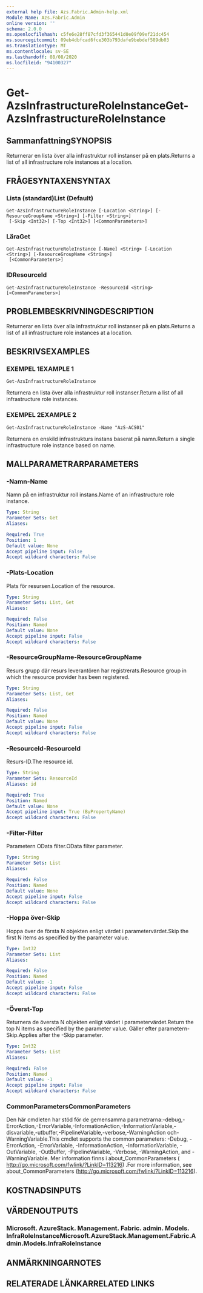 ```yaml
---
external help file: Azs.Fabric.Admin-help.xml
Module Name: Azs.Fabric.Admin
online version: ''
schema: 2.0.0
ms.openlocfilehash: c5fe6e28ff87cfd3f365441d0e09f09ef21dc454
ms.sourcegitcommit: 09eb4dbfcad6fce303b793dafe9bebdef589db03
ms.translationtype: MT
ms.contentlocale: sv-SE
ms.lasthandoff: 08/08/2020
ms.locfileid: "94100327"
---
```

# <span data-ttu-id="711b5-101">Get-AzsInfrastructureRoleInstance</span><span class="sxs-lookup"><span data-stu-id="711b5-101">Get-AzsInfrastructureRoleInstance</span></span>

## <span data-ttu-id="711b5-102">Sammanfattning</span><span class="sxs-lookup"><span data-stu-id="711b5-102">SYNOPSIS</span></span>
<span data-ttu-id="711b5-103">Returnerar en lista över alla infrastruktur roll instanser på en plats.</span><span class="sxs-lookup"><span data-stu-id="711b5-103">Returns a list of all infrastructure role instances at a location.</span></span>

## <span data-ttu-id="711b5-104">FRÅGESYNTAXEN</span><span class="sxs-lookup"><span data-stu-id="711b5-104">SYNTAX</span></span>

### <span data-ttu-id="711b5-105">Lista (standard)</span><span class="sxs-lookup"><span data-stu-id="711b5-105">List (Default)</span></span>
```
Get-AzsInfrastructureRoleInstance [-Location <String>] [-ResourceGroupName <String>] [-Filter <String>]
 [-Skip <Int32>] [-Top <Int32>] [<CommonParameters>]
```

### <span data-ttu-id="711b5-106">Lära</span><span class="sxs-lookup"><span data-stu-id="711b5-106">Get</span></span>
```
Get-AzsInfrastructureRoleInstance [-Name] <String> [-Location <String>] [-ResourceGroupName <String>]
 [<CommonParameters>]
```

### <span data-ttu-id="711b5-107">ID</span><span class="sxs-lookup"><span data-stu-id="711b5-107">ResourceId</span></span>
```
Get-AzsInfrastructureRoleInstance -ResourceId <String> [<CommonParameters>]
```

## <span data-ttu-id="711b5-108">PROBLEMBESKRIVNING</span><span class="sxs-lookup"><span data-stu-id="711b5-108">DESCRIPTION</span></span>
<span data-ttu-id="711b5-109">Returnerar en lista över alla infrastruktur roll instanser på en plats.</span><span class="sxs-lookup"><span data-stu-id="711b5-109">Returns a list of all infrastructure role instances at a location.</span></span>

## <span data-ttu-id="711b5-110">BESKRIVS</span><span class="sxs-lookup"><span data-stu-id="711b5-110">EXAMPLES</span></span>

### <span data-ttu-id="711b5-111">EXEMPEL 1</span><span class="sxs-lookup"><span data-stu-id="711b5-111">EXAMPLE 1</span></span>
```
Get-AzsInfrastructureRoleInstance
```

<span data-ttu-id="711b5-112">Returnera en lista över alla infrastruktur roll instanser.</span><span class="sxs-lookup"><span data-stu-id="711b5-112">Return a list of all infrastructure role instances.</span></span>

### <span data-ttu-id="711b5-113">EXEMPEL 2</span><span class="sxs-lookup"><span data-stu-id="711b5-113">EXAMPLE 2</span></span>
```
Get-AzsInfrastructureRoleInstance -Name "AzS-ACS01"
```

<span data-ttu-id="711b5-114">Returnera en enskild infrastrukturs instans baserat på namn.</span><span class="sxs-lookup"><span data-stu-id="711b5-114">Return a single infrastructure role instance based on name.</span></span>

## <span data-ttu-id="711b5-115">MALLPARAMETRAR</span><span class="sxs-lookup"><span data-stu-id="711b5-115">PARAMETERS</span></span>

### <span data-ttu-id="711b5-116">-Namn</span><span class="sxs-lookup"><span data-stu-id="711b5-116">-Name</span></span>
<span data-ttu-id="711b5-117">Namn på en infrastruktur roll instans.</span><span class="sxs-lookup"><span data-stu-id="711b5-117">Name of an infrastructure role instance.</span></span>

```yaml
Type: String
Parameter Sets: Get
Aliases:

Required: True
Position: 1
Default value: None
Accept pipeline input: False
Accept wildcard characters: False
```

### <span data-ttu-id="711b5-118">-Plats</span><span class="sxs-lookup"><span data-stu-id="711b5-118">-Location</span></span>
<span data-ttu-id="711b5-119">Plats för resursen.</span><span class="sxs-lookup"><span data-stu-id="711b5-119">Location of the resource.</span></span>

```yaml
Type: String
Parameter Sets: List, Get
Aliases:

Required: False
Position: Named
Default value: None
Accept pipeline input: False
Accept wildcard characters: False
```

### <span data-ttu-id="711b5-120">-ResourceGroupName</span><span class="sxs-lookup"><span data-stu-id="711b5-120">-ResourceGroupName</span></span>
<span data-ttu-id="711b5-121">Resurs grupp där resurs leverantören har registrerats.</span><span class="sxs-lookup"><span data-stu-id="711b5-121">Resource group in which the resource provider has been registered.</span></span>

```yaml
Type: String
Parameter Sets: List, Get
Aliases:

Required: False
Position: Named
Default value: None
Accept pipeline input: False
Accept wildcard characters: False
```

### <span data-ttu-id="711b5-122">-ResourceId</span><span class="sxs-lookup"><span data-stu-id="711b5-122">-ResourceId</span></span>
<span data-ttu-id="711b5-123">Resurs-ID.</span><span class="sxs-lookup"><span data-stu-id="711b5-123">The resource id.</span></span>

```yaml
Type: String
Parameter Sets: ResourceId
Aliases: id

Required: True
Position: Named
Default value: None
Accept pipeline input: True (ByPropertyName)
Accept wildcard characters: False
```

### <span data-ttu-id="711b5-124">-Filter</span><span class="sxs-lookup"><span data-stu-id="711b5-124">-Filter</span></span>
<span data-ttu-id="711b5-125">Parametern OData filter.</span><span class="sxs-lookup"><span data-stu-id="711b5-125">OData filter parameter.</span></span>

```yaml
Type: String
Parameter Sets: List
Aliases:

Required: False
Position: Named
Default value: None
Accept pipeline input: False
Accept wildcard characters: False
```

### <span data-ttu-id="711b5-126">-Hoppa över</span><span class="sxs-lookup"><span data-stu-id="711b5-126">-Skip</span></span>
<span data-ttu-id="711b5-127">Hoppa över de första N objekten enligt värdet i parametervärdet.</span><span class="sxs-lookup"><span data-stu-id="711b5-127">Skip the first N items as specified by the parameter value.</span></span>

```yaml
Type: Int32
Parameter Sets: List
Aliases:

Required: False
Position: Named
Default value: -1
Accept pipeline input: False
Accept wildcard characters: False
```

### <span data-ttu-id="711b5-128">-Överst</span><span class="sxs-lookup"><span data-stu-id="711b5-128">-Top</span></span>
<span data-ttu-id="711b5-129">Returnera de översta N objekten enligt värdet i parametervärdet.</span><span class="sxs-lookup"><span data-stu-id="711b5-129">Return the top N items as specified by the parameter value.</span></span>
<span data-ttu-id="711b5-130">Gäller efter parametern-Skip.</span><span class="sxs-lookup"><span data-stu-id="711b5-130">Applies after the -Skip parameter.</span></span>

```yaml
Type: Int32
Parameter Sets: List
Aliases:

Required: False
Position: Named
Default value: -1
Accept pipeline input: False
Accept wildcard characters: False
```

### <span data-ttu-id="711b5-131">CommonParameters</span><span class="sxs-lookup"><span data-stu-id="711b5-131">CommonParameters</span></span>
<span data-ttu-id="711b5-132">Den här cmdleten har stöd för de gemensamma parametrarna:-debug,-ErrorAction,-ErrorVariable,-InformationAction,-InformationVariable,-disvariable,-utbuffer,-PipelineVariable,-verbose,-WarningAction och-WarningVariable.</span><span class="sxs-lookup"><span data-stu-id="711b5-132">This cmdlet supports the common parameters: -Debug, -ErrorAction, -ErrorVariable, -InformationAction, -InformationVariable, -OutVariable, -OutBuffer, -PipelineVariable, -Verbose, -WarningAction, and -WarningVariable.</span></span> <span data-ttu-id="711b5-133">Mer information finns i about_CommonParameters ( http://go.microsoft.com/fwlink/?LinkID=113216) .</span><span class="sxs-lookup"><span data-stu-id="711b5-133">For more information, see about_CommonParameters (http://go.microsoft.com/fwlink/?LinkID=113216).</span></span>

## <span data-ttu-id="711b5-134">KOSTNADS</span><span class="sxs-lookup"><span data-stu-id="711b5-134">INPUTS</span></span>

## <span data-ttu-id="711b5-135">VÄRDEN</span><span class="sxs-lookup"><span data-stu-id="711b5-135">OUTPUTS</span></span>

### <span data-ttu-id="711b5-136">Microsoft. AzureStack. Management. Fabric. admin. Models. InfraRoleInstance</span><span class="sxs-lookup"><span data-stu-id="711b5-136">Microsoft.AzureStack.Management.Fabric.Admin.Models.InfraRoleInstance</span></span>

## <span data-ttu-id="711b5-137">ANMÄRKNINGAR</span><span class="sxs-lookup"><span data-stu-id="711b5-137">NOTES</span></span>

## <span data-ttu-id="711b5-138">RELATERADE LÄNKAR</span><span class="sxs-lookup"><span data-stu-id="711b5-138">RELATED LINKS</span></span>
